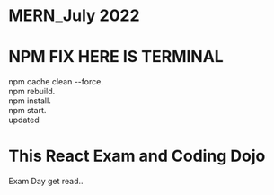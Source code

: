 # MERN_July 2022


# NPM FIX HERE IS TERMINAL
npm cache clean --force.\
npm rebuild.\
npm install.\
npm start.\
updated


# This React Exam and Coding Dojo
Exam Day get read..
